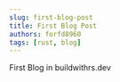```yaml
---
slug: first-blog-post
title: First Blog Post
authors: forfd8960
tags: [rust, blog]
---
```



First Blog in buildwithrs.dev
